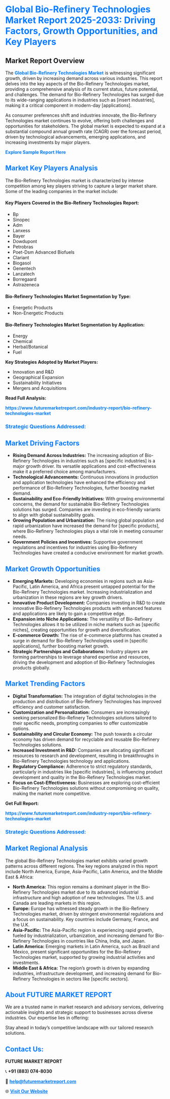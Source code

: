 <h1 style="color: #007BFF;">Global Bio-Refinery Technologies Market Report 2025-2033: Driving Factors, Growth Opportunities, and Key Players</h1>

<section id="overview">
<h2>Market Report Overview</h2>
<p>The <a href="https://www.futuremarketreport.com/industry-report/bio-refinery-technologies-market" style="color: #007BFF; text-decoration: none;"><strong>Global Bio-Refinery Technologies Market</strong></a> is witnessing significant growth, driven by increasing demand across various industries. This report delves into the key aspects of the Bio-Refinery Technologies market, providing a comprehensive analysis of its current status, future potential, and challenges. The demand for Bio-Refinery Technologies has surged due to its wide-ranging applications in industries such as [insert industries], making it a critical component in modern-day [applications].</p>
<p>As consumer preferences shift and industries innovate, the Bio-Refinery Technologies market continues to evolve, offering both challenges and opportunities for stakeholders. The global market is expected to expand at a substantial compound annual growth rate (CAGR) over the forecast period, driven by technological advancements, emerging applications, and increasing investments by major players.</p>
</section>

<section id="overview">
<p><a href="https://www.futuremarketreport.com/request-sample/reportId=31407" style="color: #007BFF; text-decoration: none;"><strong>Explore Sample Report Here</strong></a></p>
</section>

<section id="key-players">
<h2 style="color: #007BFF;">Market Key Players Analysis</h2>
<p>The Bio-Refinery Technologies market is characterized by intense competition among key players striving to capture a larger market share. Some of the leading companies in the market include:</p>
<h4>Key Players Covered in the Bio-Refinery Technologies Report:</h4>
<ul><li>Bp</li><li>Sinopec</li><li>Adm</li><li>Lanxess</li><li>Bayer</li><li>Dowdupont</li><li>Petrobras</li><li>Poet-Dsm Advanced Biofuels</li><li>Clariant</li><li>Biogasol</li><li>Genentech</li><li>Lanzatech</li><li>Borregaard</li><li>Astrazeneca</li></ul>
<h4>Bio-Refinery Technologies Market Segmentation by Type:</h4>
<ul><li>Energetic Products</li><li>Non-Energetic Products</li></ul>

<h4>Bio-Refinery Technologies Market Segmentation by Application:</h4>
<ul><li>Energy</li><li>Chemical</li><li>Herbal/Botanical</li><li>Fuel</li></ul>
<p><strong>Key Strategies Adopted by Market Players:</strong></p>
<ul>
<li>Innovation and R&D</li>
<li>Geographical Expansion</li>
<li>Sustainability Initiatives</li>
<li>Mergers and Acquisitions</li>
</ul>
</section>

<section>
<p><strong>Read Full Analysis: </strong></p><a href="https://www.futuremarketreport.com/industry-report/bio-refinery-technologies-market" style="color: #007BFF; text-decoration: none;"><strong>https://www.futuremarketreport.com/industry-report/bio-refinery-technologies-market</strong></a>
<h3 style="color: #007BFF;">Strategic Questions Addressed:</h3>
</section>

<section id="driving-factors">
<h2 style="color: #007BFF;">Market Driving Factors</h2>
<ul>
<li><strong>Rising Demand Across Industries:</strong> The increasing adoption of Bio-Refinery Technologies in industries such as [specific industries] is a major growth driver. Its versatile applications and cost-effectiveness make it a preferred choice among manufacturers.</li>
<li><strong>Technological Advancements:</strong> Continuous innovations in production and application technologies have enhanced the efficiency and performance of Bio-Refinery Technologies, further boosting market demand.</li>
<li><strong>Sustainability and Eco-Friendly Initiatives:</strong> With growing environmental concerns, the demand for sustainable Bio-Refinery Technologies solutions has surged. Companies are investing in eco-friendly variants to align with global sustainability goals.</li>
<li><strong>Growing Population and Urbanization:</strong> The rising global population and rapid urbanization have increased the demand for [specific products], where Bio-Refinery Technologies plays a vital role in meeting consumer needs.</li>
<li><strong>Government Policies and Incentives:</strong> Supportive government regulations and incentives for industries using Bio-Refinery Technologies have created a conducive environment for market growth.</li>
</ul>
</section>

<section id="growth-opportunities">
<h2 style="color: #007BFF;">Market Growth Opportunities</h2>
<ul>
<li><strong>Emerging Markets:</strong> Developing economies in regions such as Asia-Pacific, Latin America, and Africa present untapped potential for the Bio-Refinery Technologies market. Increasing industrialization and urbanization in these regions are key growth drivers.</li>
<li><strong>Innovative Product Development:</strong> Companies investing in R&D to create innovative Bio-Refinery Technologies products with enhanced features and applications are likely to gain a competitive edge.</li>
<li><strong>Expansion into Niche Applications:</strong> The versatility of Bio-Refinery Technologies allows it to be utilized in niche markets such as [specific niches], creating opportunities for growth and diversification.</li>
<li><strong>E-commerce Growth:</strong> The rise of e-commerce platforms has created a surge in demand for Bio-Refinery Technologies used in [specific applications], further boosting market growth.</li>
<li><strong>Strategic Partnerships and Collaborations:</strong> Industry players are forming partnerships to leverage shared expertise and resources, driving the development and adoption of Bio-Refinery Technologies products globally.</li>
</ul>
</section>

<section id="trending-factors">
<h2 style="color: #007BFF;">Market Trending Factors</h2>
<ul>
<li><strong>Digital Transformation:</strong> The integration of digital technologies in the production and distribution of Bio-Refinery Technologies has improved efficiency and customer satisfaction.</li>
<li><strong>Customization and Personalization:</strong> Consumers are increasingly seeking personalized Bio-Refinery Technologies solutions tailored to their specific needs, prompting companies to offer customizable options.</li>
<li><strong>Sustainability and Circular Economy:</strong> The push towards a circular economy has driven demand for recyclable and reusable Bio-Refinery Technologies solutions.</li>
<li><strong>Increased Investment in R&D:</strong> Companies are allocating significant resources to research and development, resulting in breakthroughs in Bio-Refinery Technologies technology and applications.</li>
<li><strong>Regulatory Compliance:</strong> Adherence to strict regulatory standards, particularly in industries like [specific industries], is influencing product development and quality in the Bio-Refinery Technologies market.</li>
<li><strong>Focus on Cost-Effectiveness:</strong> Businesses are exploring cost-efficient Bio-Refinery Technologies solutions without compromising on quality, making the market more competitive.</li>
</ul>
</section>

<section>
<p><strong>Get Full Report: </strong></p><a href="https://www.futuremarketreport.com/industry-report/bio-refinery-technologies-market" style="color: #007BFF; text-decoration: none;"><strong>https://www.futuremarketreport.com/industry-report/bio-refinery-technologies-market</strong></a>
<h3 style="color: #007BFF;">Strategic Questions Addressed:</h3>
</section>


<section id="regional-analysis">
<h2 style="color: #007BFF;">Market Regional Analysis</h2>
<p>The global Bio-Refinery Technologies market exhibits varied growth patterns across different regions. The key regions analyzed in this report include North America, Europe, Asia-Pacific, Latin America, and the Middle East & Africa:</p>
<ul>
<li><strong>North America:</strong> This region remains a dominant player in the Bio-Refinery Technologies market due to its advanced industrial infrastructure and high adoption of new technologies. The U.S. and Canada are leading markets in this region.</li>
<li><strong>Europe:</strong> Europe has witnessed steady growth in the Bio-Refinery Technologies market, driven by stringent environmental regulations and a focus on sustainability. Key countries include Germany, France, and the U.K.</li>
<li><strong>Asia-Pacific:</strong> The Asia-Pacific region is experiencing rapid growth, fueled by industrialization, urbanization, and increasing demand for Bio-Refinery Technologies in countries like China, India, and Japan.</li>
<li><strong>Latin America:</strong> Emerging markets in Latin America, such as Brazil and Mexico, present significant opportunities for the Bio-Refinery Technologies market, supported by growing industrial activities and investments.</li>
<li><strong>Middle East & Africa:</strong> The region’s growth is driven by expanding industries, infrastructure development, and increasing demand for Bio-Refinery Technologies in sectors like [specific sectors].</li>
</ul>
</section>

<footer>
<h2 style="color: #007BFF;">About FUTURE MARKET REPORT</h2>
<p>We are a trusted name in market research and advisory services, delivering actionable insights and strategic support to businesses across diverse industries. Our expertise lies in offering:</p>

<p>Stay ahead in today’s competitive landscape with our tailored research solutions.</p>

<h2 style="color: #007BFF;">Contact Us:</h2>
<p><strong>FUTURE MARKET REPORT</strong></p>
<p>📞 <strong>+91 (883) 074-8030</strong></p>
<p>📧 <strong><a href="mailto:help@futuremarketreport.com" style="color: #007BFF;">help@futuremarketreport.com</a></strong></p>
<p>🌐 <strong><a href="https://www.futuremarketreport.com/" style="color: #007BFF;">Visit Our Website</a></strong></p>
</footer>
